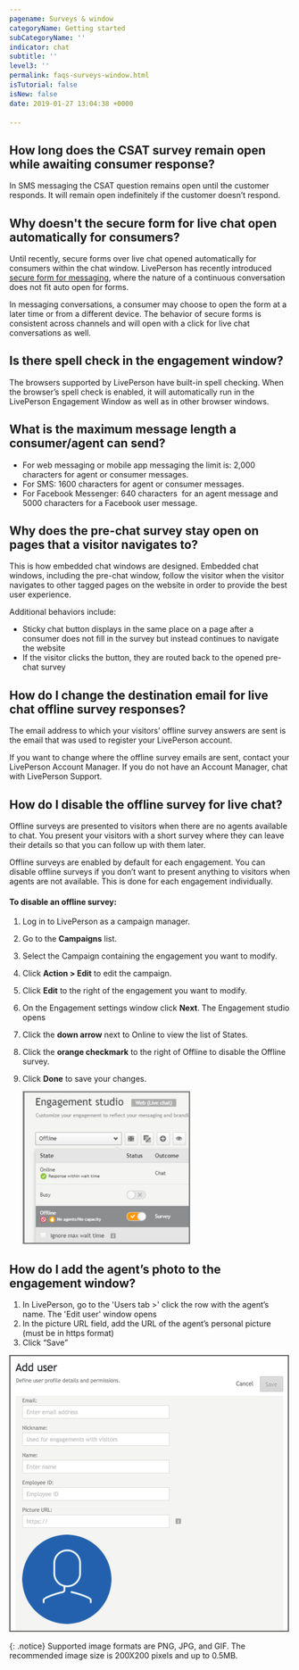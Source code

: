 ```yaml
---
pagename: Surveys & window
categoryName: Getting started
subCategoryName: ''
indicator: chat
subtitle: ''
level3: ''
permalink: faqs-surveys-window.html
isTutorial: false
isNew: false
date: 2019-01-27 13:04:38 +0000

---
```

## How long does the CSAT survey remain open while awaiting consumer response?

In SMS messaging the CSAT question remains open until the customer responds. It will remain open indefinitely if the customer doesn’t respond.

## Why doesn't the secure form for live chat open automatically for consumers?

Until recently, secure forms over live chat opened automatically for consumers within the chat window. LivePerson has recently introduced [secure form for messaging](security-regulations-secure-forms-secure-forms-for-messaging-user-guide.html), where the nature of a continuous conversation does not fit auto open for forms.

In messaging conversations, a consumer may choose to open the form at a later time or from a different device.  The behavior of secure forms is consistent across channels and will open with a click for live chat conversations as well.

## Is there spell check in the engagement window?

The browsers supported by LivePerson have built-in spell checking. When the browser’s spell check is enabled, it will automatically run in the LivePerson Engagement Window as well as in other browser windows.

## What is the maximum message length a consumer/agent can send?

* For web messaging or mobile app messaging the limit is: 2,000 characters for agent or consumer messages.
* For SMS: 1600 characters for agent or consumer messages.
* For Facebook Messenger: 640 characters  for an agent message and 5000 characters for a Facebook user message.

## Why does the pre-chat survey stay open on pages that a visitor navigates to?

This is how embedded chat windows are designed. Embedded chat windows, including the pre-chat window, follow the visitor when the visitor navigates to other tagged pages on the website in order to provide the best user experience.

Additional behaviors include:

* Sticky chat button displays in the same place on a page after a consumer does not fill in the survey but instead continues to navigate the website
* If the visitor clicks the button, they are routed back to the opened pre-chat survey

## How do I change the destination email for live chat offline survey responses?

The email address to which your visitors’ offline survey answers are sent is the email that was used to register your LivePerson account.

If you want to change where the offline survey emails are sent, contact your LivePerson Account Manager. If you do not have an Account Manager, chat with LivePerson Support.

## How do I disable the offline survey for live chat?

Offline surveys are presented to visitors when there are no agents available to chat. You present your visitors with a short survey where they can leave their details so that you can follow up with them later.

Offline surveys are enabled by default for each engagement. You can disable offline surveys if you don’t want to present anything to visitors when agents are not available. This is done for each engagement individually.

#### To disable an offline survey:

1. Log in to LivePerson as a campaign manager.
2. Go to the **Campaigns** list.
3. Select the Campaign containing the engagement you want to modify.
4. Click **Action > Edit** to edit the campaign.
5. Click **Edit** to the right of the engagement you want to modify.
6. On the Engagement settings window click **Next**. The Engagement studio opens
7. Click the **down arrow** next to Online to view the list of States.
8. Click the **orange checkmark** to the right of Offline to disable the Offline survey.
9. Click **Done** to save your changes.

   ![](/img/surveys-window-faq-3.png)

## How do I add the agent’s photo to the engagement window?

1. In LivePerson, go to the 'Users tab >' click the row with the agent’s name. The 'Edit user' window opens
2. In the picture URL field, add the URL of the agent’s personal picture (must be in https format)
3. Click “Save”

![](/img/surveys-window-faq-4.png)

{: .notice}
Supported image formats are PNG, JPG, and GIF. The recommended image size is 200X200 pixels and up to 0.5MB.